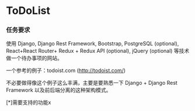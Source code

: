 # ToDoList

### 任务要求

使用 Django, Django Rest Framework, Bootstrap, PostgreSQL (optional), React+React Router+ Redux + Redux API (optional), jQuery (optional) 等技术做一个待办事项的网站。

一个参考的例子：todoist.com (http://todoist.com/)

不必要做得像这个例子这么丰满，主要是要熟悉一下 Django + Django Rest Framework 以及前后端分离的这种架构模式。

[*]需要支持的功能x

